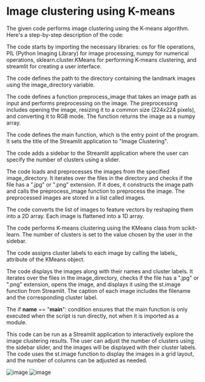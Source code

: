 # Image clustering using K-means

The given code performs image clustering using the K-means algorithm. Here's a step-by-step description of the code:

The code starts by importing the necessary libraries: os for file operations, PIL (Python Imaging Library) for image processing, numpy for numerical operations, sklearn.cluster.KMeans for performing K-means clustering, and streamlit for creating a user interface.

The code defines the path to the directory containing the landmark images using the image_directory variable.

The code defines a function preprocess_image that takes an image path as input and performs preprocessing on the image. The preprocessing includes opening the image, resizing it to a common size (224x224 pixels), and converting it to RGB mode. The function returns the image as a numpy array.

The code defines the main function, which is the entry point of the program. It sets the title of the Streamlit application to "Image Clustering".

The code adds a sidebar to the Streamlit application where the user can specify the number of clusters using a slider.

The code loads and preprocesses the images from the specified image_directory. It iterates over the files in the directory and checks if the file has a ".jpg" or ".png" extension. If it does, it constructs the image path and calls the preprocess_image function to preprocess the image. The preprocessed images are stored in a list called images.

The code converts the list of images to feature vectors by reshaping them into a 2D array. Each image is flattened into a 1D array.

The code performs K-means clustering using the KMeans class from scikit-learn. The number of clusters is set to the value chosen by the user in the sidebar.

The code assigns cluster labels to each image by calling the labels_ attribute of the KMeans object.

The code displays the images along with their names and cluster labels. It iterates over the files in the image_directory, checks if the file has a ".jpg" or ".png" extension, opens the image, and displays it using the st.image function from Streamlit. The caption of each image includes the filename and the corresponding cluster label.

The if __name__ == "__main__": condition ensures that the main function is only executed when the script is run directly, not when it is imported as a module.

This code can be run as a Streamlit application to interactively explore the image clustering results. The user can adjust the number of clusters using the sidebar slider, and the images will be displayed with their cluster labels. The code uses the st.image function to display the images in a grid layout, and the number of columns can be adjusted as needed.
 
![image](https://github.com/Atharvakarekar/Image-clustering-using-K-means/assets/91048746/06e487e7-a9ad-4612-bd51-fa9c46f90e50)
![image](https://github.com/Atharvakarekar/Image-clustering-using-K-means/assets/91048746/90c7da9e-053b-4b1f-bced-8cd8c98a43f5)
